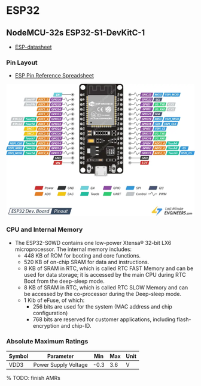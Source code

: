 # ESP32
## NodeMCU-32s ESP32-S1-DevKitC-1
- [ESP-datasheet](../_static/files/hardware/esp/esp32-solo-1_datasheet_en.pdf)

### Pin Layout
- [ESP Pin Reference Spreadsheet](https://docs.google.com/spreadsheets/d/17pdff4T_3GTAkoctwm2IMg07Znoo-iJkyDGN5CqXq3w/edit#gid=0)

![ESP-pinout](../_static/images/hardware/esp/esp32_pinout.png)


### CPU and Internal Memory
- The ESP32-S0WD contains one low-power Xtensa® 32-bit LX6 microprocessor. The internal memory includes:
  - 448 KB of ROM for booting and core functions.
  - 520 KB of on-chip SRAM for data and instructions.
  - 8 KB of SRAM in RTC, which is called RTC FAST Memory and can be used for data storage; it is accessed by the main CPU during RTC Boot from the deep-sleep mode.
  - 8 KB of SRAM in RTC, which is called RTC SLOW Memory and can be accessed by the co-processor during the Deep-sleep mode.
  - 1 Kib of eFuse, of which:
    - 256 bits are used for the system (MAC address and chip configuration) 
    - 768 bits are reserved for customer applications, including flash-encryption and chip-ID.

### Absolute Maximum Ratings 
| Symbol | Parameter            | Min  | Max | Unit |
| ------ | -------------------- | ---- | --- | ---- |
| VDD3   | Power Supply Voltage | -0.3 | 3.6 | V    |

% TODO: finish AMRs
